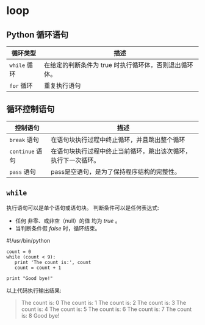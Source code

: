 # loop

## Python 循环语句

循环类型 |	描述
--- | ---
`while` 循环	| 在给定的判断条件为 true 时执行循环体，否则退出循环体。
`for` 循环	| 重复执行语句

## 循环控制语句

控制语句 |	描述
--- | ---
`break` 语句	| 在语句块执行过程中终止循环，并且跳出整个循环
`continue` 语句	| 在语句块执行过程中终止当前循环，跳出该次循环，执行下一次循环。
`pass` 语句	| pass是空语句，是为了保持程序结构的完整性。

## `while`

执行语句可以是单个语句或语句块。
判断条件可以是任何表达式:
* 任何 非零、或非空（null）的值 均为 *true* 。
* 当判断条件假 *false* 时，循环结束。


#!/usr/bin/python

```
count = 0
while (count < 9):
   print 'The count is:', count
   count = count + 1

print "Good bye!"
```
以上代码执行输出结果:

> The count is: 0
> The count is: 1
> The count is: 2
> The count is: 3
> The count is: 4
> The count is: 5
> The count is: 6
> The count is: 7
> The count is: 8
> Good bye!
